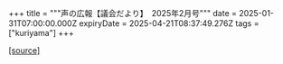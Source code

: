 +++
title = """声の広報【議会だより】　2025年2月号"""
date = 2025-01-31T07:00:00.000Z
expiryDate = 2025-04-21T08:37:49.276Z
tags = ["kuriyama"]
+++


[[source]](https://www.town.kuriyama.hokkaido.jp/site/koho/30283.html)
